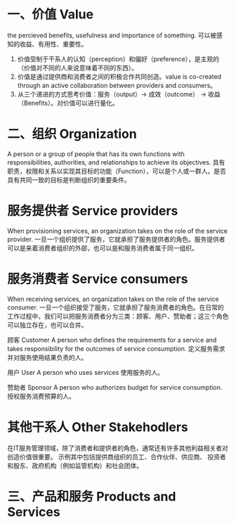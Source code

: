 # 一、价值 Value

the percieved benefits, usefulness and importance of something.
可以被感知的收益、有用性、重要性。

1. 价值受制于干系人的认知（perception）和偏好（preference），是主观的（价值对不同的人来说意味着不同的东西）。
2. 价值是通过提供商和消费者之间的积极合作共同创造。value is co-created through an active collaboration between providers and consumers。
3. 从三个递进的方式思考价值：服务（output）-> 成效（outcome） -> 收益（Benefits）。对价值可以进行量化。

# 二、组织 Organization
A person or a group of people that has its own functions with responsibilities, authorities, and relationships to achieve its objectives.
具有职责，权限和关系以实现其目标的功能（Function），可以是个人或一群人。是否具有共同一致的目标是判断组织的重要条件。

# 服务提供者 Service providers
When provisioning services, an organization takes on the role of the service provider.
一旦一个组织提供了服务，它就承担了服务提供者的角色。服务提供者可以是来着消费者组织的外部，也可以是和服务消费者属于同一组织。

# 服务消费者 Service consumers
When receiving services, an organization takes on the role of the service consumer.
一旦一个组织接受了服务，它就承担了服务消费者的角色。在日常的工作过程中，我们可以把服务消费者分为三类：顾客、用户、赞助者；这三个角色可以独立存在，也可以合并。
  
  顾客 Customer
  A person who defines the requirements for a service and takes responsibility for the outcomes of service consumption.
  定义服务需求并对服务使用结果负责的人。
  
  用户 User
  A person who uses services
  使用服务的人。
  
  赞助者 Sponsor
  A person who authorizes budget for service consumption.
  授权服务消费预算的人。
  
# 其他干系人 Other Stakehodlers
在IT服务管理领域，除了消费者和提供者的角色，通常还有许多其他利益相关者对创造价值很重要。 示例其中包括提供商组织的员工、合作伙伴、供应商、
投资者和股东、政府机构（例如监管机构）和社会团体。

# 三、产品和服务 Products and Services

